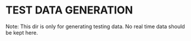 # TEST DATA GENERATION

Note: This dir is only for generating testing data. No real time data should be kept here.